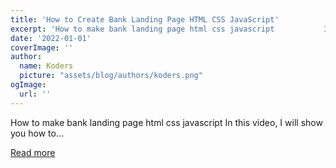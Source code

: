 ```yaml
---
title: 'How to Create Bank Landing Page HTML CSS JavaScript'
excerpt: 'How to make bank landing page html css javascript           In this video, I will show you how to...'
date: '2022-01-01'
coverImage: ''
author:
  name: Koders
  picture: "assets/blog/authors/koders.png"
ogImage:
  url: ''
---
```


How to make bank landing page html css javascript           In this video, I will show you how to...

[Read more](https://dev.to/codewithsadee/how-to-create-bank-landing-page-html-css-javascript-44n5)
